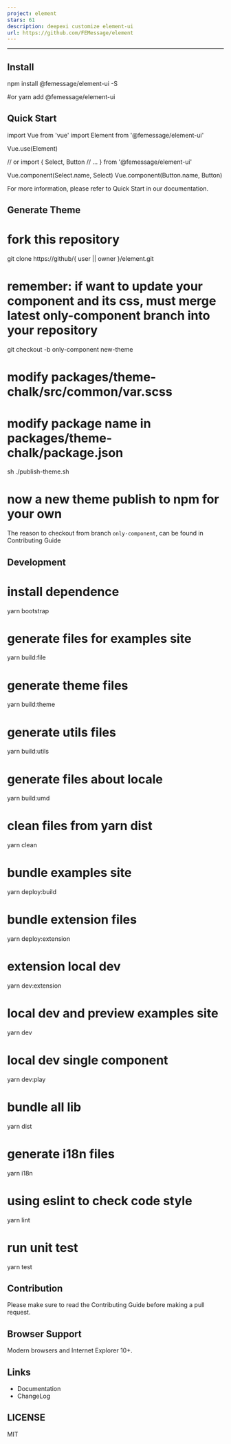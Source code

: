```yaml
---
project: element
stars: 61
description: deepexi customize element-ui
url: https://github.com/FEMessage/element
---
```


* * *

Install
-------

npm install @femessage/element-ui -S

#or
yarn add @femessage/element-ui

Quick Start
-----------

import Vue from 'vue'
import Element from '@femessage/element-ui'

Vue.use(Element)

// or
import {
  Select,
  Button
  // ...
} from '@femessage/element-ui'

Vue.component(Select.name, Select)
Vue.component(Button.name, Button)

For more information, please refer to Quick Start in our documentation.

Generate Theme
--------------

# fork this repository

git clone https://github/{ user || owner }/element.git

# remember: if want to update your component and its css, must merge latest only-component branch into your repository
git checkout -b only-component new-theme

# modify packages/theme-chalk/src/common/var.scss

# modify package name in packages/theme-chalk/package.json

sh ./publish-theme.sh

# now a new theme publish to npm for your own

The reason to checkout from branch `only-component`, can be found in Contributing Guide

Development
-----------

# install dependence
yarn bootstrap

# generate files for examples site
yarn build:file

# generate theme files
yarn build:theme

# generate utils files
yarn build:utils

# generate files about locale
yarn build:umd

# clean files from yarn dist
yarn clean

# bundle examples site
yarn deploy:build

# bundle extension files
yarn deploy:extension

# extension local dev
yarn dev:extension

# local dev and preview examples site
yarn dev

# local dev single component
yarn dev:play

# bundle all lib
yarn dist

# generate i18n files
yarn i18n

# using eslint to check code style
yarn lint

# run unit test
yarn test

Contribution
------------

Please make sure to read the Contributing Guide before making a pull request.

Browser Support
---------------

Modern browsers and Internet Explorer 10+.

Links
-----

-   Documentation
-   ChangeLog

LICENSE
-------

MIT

